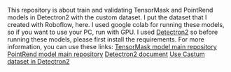 This repository is about train and validating TensorMask and PointRend models in Detectron2 with the custom dataset.
I put the dataset that I created with Roboflow, here. I used google colab for running these models, so if you want to use your PC, run with GPU.
I used [Detectron2](https://github.com/facebookresearch/detectron2/tree/main) so before running these models, please first install the requirements.
For more information, you can use these links:
[TensorMask model main repository](https://github.com/facebookresearch/detectron2/tree/main/projects/TensorMask)
[PointRend model main repository](https://github.com/facebookresearch/detectron2/tree/main/projects/PointRend)
[Detectron2 document](https://detectron2.readthedocs.io/en/latest/)
[Use Castum dataset in Detectron2](https://detectron2.readthedocs.io/en/latest/tutorials/datasets.html)

